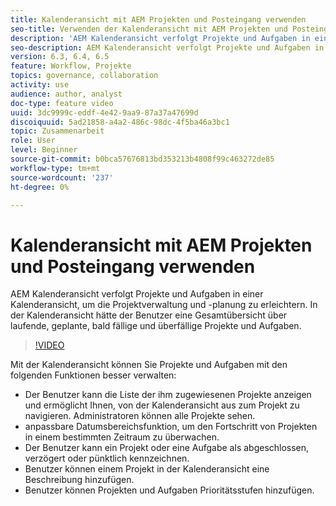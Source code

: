 ```yaml
---
title: Kalenderansicht mit AEM Projekten und Posteingang verwenden
seo-title: Verwenden der Kalenderansicht mit AEM Projekten und Posteingang
description: 'AEM Kalenderansicht verfolgt Projekte und Aufgaben in einer Kalenderansicht, um die Projektverwaltung und -planung zu erleichtern. In der Kalenderansicht hätte der Benutzer eine Gesamtübersicht über laufende, geplante, bald fällige und überfällige Projekte und Aufgaben. '
seo-description: AEM Kalenderansicht verfolgt Projekte und Aufgaben in einer Kalenderansicht, um die Projektverwaltung und -planung zu erleichtern. In der Kalenderansicht hätte der Benutzer eine Gesamtübersicht über laufende, geplante, bald fällige und überfällige Projekte und Aufgaben.
version: 6.3, 6.4, 6.5
feature: Workflow, Projekte
topics: governance, collaboration
activity: use
audience: author, analyst
doc-type: feature video
uuid: 3dc9999c-eddf-4e42-9aa9-87a37a47699d
discoiquuid: 5ad21858-a4a2-486c-98dc-4f5ba46a3bc1
topic: Zusammenarbeit
role: User
level: Beginner
source-git-commit: b0bca57676813bd353213b4808f99c463272de85
workflow-type: tm+mt
source-wordcount: '237'
ht-degree: 0%

---
```



# Kalenderansicht mit AEM Projekten und Posteingang verwenden

AEM Kalenderansicht verfolgt Projekte und Aufgaben in einer Kalenderansicht, um die Projektverwaltung und -planung zu erleichtern. In der Kalenderansicht hätte der Benutzer eine Gesamtübersicht über laufende, geplante, bald fällige und überfällige Projekte und Aufgaben.

>[!VIDEO](https://video.tv.adobe.com/v/16804/?quality=12&learn=on)

Mit der Kalenderansicht können Sie Projekte und Aufgaben mit den folgenden Funktionen besser verwalten:

* Der Benutzer kann die Liste der ihm zugewiesenen Projekte anzeigen und ermöglicht Ihnen, von der Kalenderansicht aus zum Projekt zu navigieren. Administratoren können alle Projekte sehen.
* anpassbare Datumsbereichsfunktion, um den Fortschritt von Projekten in einem bestimmten Zeitraum zu überwachen.
* Der Benutzer kann ein Projekt oder eine Aufgabe als abgeschlossen, verzögert oder pünktlich kennzeichnen.
* Benutzer können einem Projekt in der Kalenderansicht eine Beschreibung hinzufügen.
* Benutzer können Projekten und Aufgaben Prioritätsstufen hinzufügen.
